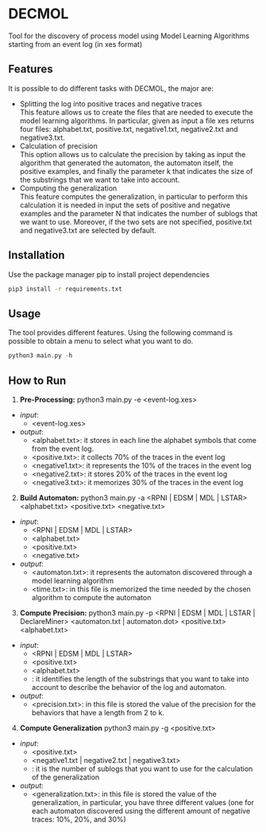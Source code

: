# DECMOL
Tool for the discovery of process model using Model Learning Algorithms starting from an event log (in xes format)
## Features
It is possible to do different tasks with DECMOL, the major are: 
- Splitting the log into positive traces and negative traces <br />
This feature allows us to create the files that are needed to execute the model learning algorithms. In particular, given as input a file xes returns four files: alphabet.txt, positive.txt, negative1.txt, negative2.txt and negative3.txt. 
- Calculation of precision <br />
This option allows us to calculate the precision by taking as input the algorithm that generated the automaton, the automaton itself, the positive examples, and finally the parameter k that indicates the size of the substrings that we want to take into account.  
- Computing the generalization <br />
This feature computes the generalization, in particular to perform this calculation it is needed in input the sets of positive and negative examples and the parameter N that indicates the number of sublogs that we want to use. Moreover, if the two sets are not specified, positive.txt and negative3.txt are selected by default. 

## Installation
Use the package manager pip to install project dependencies 
```bash
pip3 install -r requirements.txt
```
## Usage
The tool provides different features. Using the following command is possible to obtain a menu to select what you want to do.
```python
python3 main.py -h
```
## How to Run 
1. **Pre-Processing:** python3 main.py -e <event-log.xes>
* _input_:
	* <event-log.xes>
* _output_:
	* <alphabet.txt>: it stores in each line the alphabet symbols that come from the event log. 
	* <positive.txt>: it collects 70% of the traces in the event log 
	* <negative1.txt>: it represents the 10% of the traces in the event log 
	* <negative2.txt>: it stores 20% of the traces in the event log
	* <negative3.txt>: it memorizes 30% of the traces in the event log
2. **Build Automaton:** python3 main.py -a <RPNI | EDSM | MDL | LSTAR> <alphabet.txt> <positive.txt> <negative.txt>
* _input_: 
	* <RPNI | EDSM | MDL | LSTAR>
	* <alphabet.txt> 
	* <positive.txt>
	* <negative.txt>
* _output_: 
	* <automaton.txt>: it represents the automaton discovered through a model learning algorithm 
	* <time.txt>: in this file is memorized the time needed by the chosen algorithm to compute the automaton
3. **Compute Precision:** python3 main.py -p <RPNI | EDSM | MDL | LSTAR | DeclareMiner> <automaton.txt | automaton.dot> <positive.txt> <alphabet.txt> <k> 
* _input_:
	* <RPNI | EDSM | MDL | LSTAR> 
	* <positive.txt>
	* <alphabet.txt>
	* <k>: it identifies the length of the substrings that you want to take into account to describe the behavior of the log and automaton.
* _output_:
	* <precision.txt>: in this file is stored the value of the precision for the behaviors that have a length from 2 to k.
4. **Compute Generalization** python3 main.py -g <positive.txt> <negative> <n>
* _input_:
	* <positive.txt>
	* <negative1.txt | negative2.txt | negative3.txt>
	* <n>: it is the number of sublogs that you want to use for the calculation of the generalization
* _output_:
	* <generalization.txt>: in this file is stored the value of the generalization, in particular, you have three different values (one for each automaton discovered using the different amount of negative traces: 10%, 20%, and 30%)